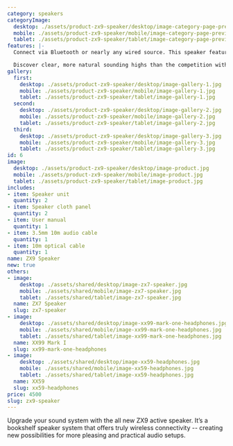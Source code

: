 ```yaml
---
category: speakers
categoryImage:
  desktop: ./assets/product-zx9-speaker/desktop/image-category-page-preview.jpg
  mobile: ./assets/product-zx9-speaker/mobile/image-category-page-preview.jpg
  tablet: ./assets/product-zx9-speaker/tablet/image-category-page-preview.jpg
features: |-
  Connect via Bluetooth or nearly any wired source. This speaker features optical, digital coaxial, USB Type-B, stereo RCA, and stereo XLR inputs, allowing you to have up to five wired source devices connected for easy switching. Improved bluetooth technology offers near lossless audio quality at up to 328ft (100m).

  Discover clear, more natural sounding highs than the competition with ZX9’s signature planar diaphragm tweeter. Equally important is its powerful room-shaking bass courtesy of a 6.5” aluminum alloy bass unit. You’ll be able to enjoy equal sound quality whether in a large room or small den. Furthermore, you will experience new sensations from old songs since it can respond to even the subtle waveforms.
gallery:
  first:
    desktop: ./assets/product-zx9-speaker/desktop/image-gallery-1.jpg
    mobile: ./assets/product-zx9-speaker/mobile/image-gallery-1.jpg
    tablet: ./assets/product-zx9-speaker/tablet/image-gallery-1.jpg
  second:
    desktop: ./assets/product-zx9-speaker/desktop/image-gallery-2.jpg
    mobile: ./assets/product-zx9-speaker/mobile/image-gallery-2.jpg
    tablet: ./assets/product-zx9-speaker/tablet/image-gallery-2.jpg
  third:
    desktop: ./assets/product-zx9-speaker/desktop/image-gallery-3.jpg
    mobile: ./assets/product-zx9-speaker/mobile/image-gallery-3.jpg
    tablet: ./assets/product-zx9-speaker/tablet/image-gallery-3.jpg
id: 6
image:
  desktop: ./assets/product-zx9-speaker/desktop/image-product.jpg
  mobile: ./assets/product-zx9-speaker/mobile/image-product.jpg
  tablet: ./assets/product-zx9-speaker/tablet/image-product.jpg
includes:
- item: Speaker unit
  quantity: 2
- item: Speaker cloth panel
  quantity: 2
- item: User manual
  quantity: 1
- item: 3.5mm 10m audio cable
  quantity: 1
- item: 10m optical cable
  quantity: 1
name: ZX9 Speaker
new: true
others:
- image:
    desktop: ./assets/shared/desktop/image-zx7-speaker.jpg
    mobile: ./assets/shared/mobile/image-zx7-speaker.jpg
    tablet: ./assets/shared/tablet/image-zx7-speaker.jpg
  name: ZX7 Speaker
  slug: zx7-speaker
- image:
    desktop: ./assets/shared/desktop/image-xx99-mark-one-headphones.jpg
    mobile: ./assets/shared/mobile/image-xx99-mark-one-headphones.jpg
    tablet: ./assets/shared/tablet/image-xx99-mark-one-headphones.jpg
  name: XX99 Mark I
  slug: xx99-mark-one-headphones
- image:
    desktop: ./assets/shared/desktop/image-xx59-headphones.jpg
    mobile: ./assets/shared/mobile/image-xx59-headphones.jpg
    tablet: ./assets/shared/tablet/image-xx59-headphones.jpg
  name: XX59
  slug: xx59-headphones
price: 4500
slug: zx9-speaker
---
```

Upgrade your sound system with the all new ZX9 active speaker. It’s a bookshelf speaker system that offers truly wireless connectivity -- creating new possibilities for more pleasing and practical audio setups.